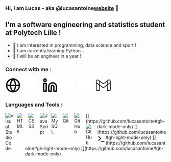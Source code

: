 ### Hi, I am Lucas - aka @lucasantoine[website] 👋

## I'm a software engineering and statistics student at Polytech Lille !

- 👀 I am interested in programming, data science and sport !
- 🌱 I am currently learning Python...
- 📅 I will be an engineer in a year !

### Connect with me :

[![website](./img/globe-light.svg)](https://lucas-antoine.com#gh-light-mode-only)
[![website](./img/globe-dark.svg)](https://lucas-antoine.com#gh-dark-mode-only)
&nbsp;&nbsp;
[![website](./img/linkedin-light.svg)](https://linkedin.com/in/lucas-antoine-bab549174#gh-light-mode-only)
[![website](./img/linkedin-dark.svg)](https://linkedin.com/in/lucas-antoine-bab549174#gh-dark-mode-only)
&nbsp;&nbsp;
[![website](./img/mail-light.svg)](mailto:lucas.antoine.contact@gmail.com#gh-dark-mode-only)
[![website](./img/mail-dark.svg)](mailto:lucas.antoine.contact@gmail.com#gh-light-mode-only)


### Languages and Tools :

<img align="left" alt="Visual Studio Code" width="26px" src="https://cdn.jsdelivr.net/gh/devicons/devicon/icons/vscode/vscode-original.svg" style="padding-right:10px;" />
<img align="left" alt="HTML5" width="26px" src="https://cdn.jsdelivr.net/gh/devicons/devicon/icons/html5/html5-original.svg" style="padding-right:10px;" />
<img align="left" alt="CSS3" width="26px" src="https://cdn.jsdelivr.net/gh/devicons/devicon/icons/css3/css3-original.svg" style="padding-right:10px;" />
<img align="left" alt="JavaScript" width="26px" src="https://cdn.jsdelivr.net/gh/devicons/devicon/icons/javascript/javascript-original.svg" style="padding-right:10px;" />
<img align="left" alt="MySQL" width="26px" src="https://cdn.jsdelivr.net/gh/devicons/devicon/icons/mysql/mysql-original.svg" style="padding-right:10px;" />
<img align="left" alt="Git" width="26px" src="https://cdn.jsdelivr.net/gh/devicons/devicon/icons/git/git-original.svg" style="padding-right:10px;" />
[<img align="left" alt="GitHub" width="26px" src="https://user-images.githubusercontent.com/3369400/139447912-e0f43f33-6d9f-45f8-be46-2df5bbc91289.png" style="padding-right:10px;" />](https://github.com/lucasantoine#gh-dark-mode-only)
[<img align="left" alt="GitHub" width="26px" src="https://user-images.githubusercontent.com/3369400/139448065-39a229ba-4b06-434b-bc67-616e2ed80c8f.png" style="padding-right:10px;" />](https://github.com/lucasantoine#gh-light-mode-only)
[<img align="left" alt="Terminal" width="26px" src="./img/terminal-light.svg" />](https://github.com/lucasantoine#gh-light-mode-only)
[<img align="left" alt="Terminal" width="26px" src="./img/terminal-dark.svg" />](https://github.com/lucasantoine#gh-dark-mode-only)


[website]: https://lucas-antoine.com
